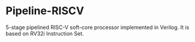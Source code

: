 # Pipeline-RISCV
5-stage pipelined RISC-V soft-core processor implemented in Verilog. It is based on RV32i Instruction Set.
